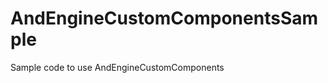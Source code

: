 AndEngineCustomComponentsSample
===============================

Sample code to use AndEngineCustomComponents